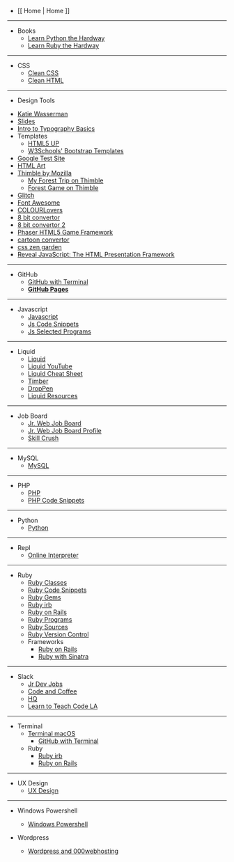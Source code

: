 
- [[ Home | Home ]]

***

- Books
  - [Learn Python the Hardway](https://learnpythonthehardway.org/book/)
  - [Learn Ruby the Hardway](https://learnrubythehardway.org/book/)

***

- CSS
  - [Clean CSS](https://github.com/kironroy/kironroy.github.io/wiki/Clean-HTML-CSS-markup)
  - [Clean HTML](https://github.com/kironroy/kironroy.github.io/wiki/Clean-HTML-CSS-markup)

***


- Design Tools
* [Katie Wasserman](http://katiewasserman.com/)  
* [Slides](https://slides.com/kironroy)
* [Intro to Typography Basics](https://design.tutsplus.com/articles/a-20-minute-intro-to-typography-basics--psd-3326)
* Templates
  * [HTML5 UP](https://html5up.net/)
  * [W3Schools' Bootstrap Templates](https://www.w3schools.com/bootstrap/bootstrap_templates.asp)
* [Google Test Site](https://testmysite.thinkwithgoogle.com/intl/en-us)
* [HTML Art](http://patorjk.com/software/taag/#p=display&f=Graffiti&t=Type%20Something%20)
* [Thimble by Mozilla](https://thimble.mozilla.org/en-US/)
  * [My Forest Trip on Thimble](https://thimbleprojects.org/kironroy/274335/)
  * [Forest Game on Thimble](https://thimbleprojects.org/kironroy/275386/)
* [Glitch](https://glitch.com/@kironroy)
* [Font Awesome](http://fontawesome.io/icons/)
* [COLOURLovers](http://www.colourlovers.com/palettes/)
* [8 bit convertor](http://c64.superdefault.com/)
* [8 bit convertor 2](https://www.imgonline.com.ua/eng/8bit-picture.php)
* [Phaser HTML5 Game Framework](https://phaser.io/)
* [cartoon convertor](http://cartoon.pho.to/)
* [css zen garden](http://www.csszengarden.com/)
* [Reveal JavaScript: The HTML Presentation Framework](http://lab.hakim.se/reveal-js/)


***

- GitHub
  - [GitHub with Terminal](https://github.com/kironroy/kironroy.github.io/wiki/GitHub-with-Terminal)
  - **[GitHub Pages](http://jmcglone.com/guides/github-pages/)**


***

- Javascript
  - [Javascript](https://github.com/kironroy/kironroy.github.io/wiki/JavaScript)
  - [Js Code Snippets](https://github.com/kironroy/kironroy.github.io/wiki/JavaScript-Code-Snippets)
  - [Js Selected Programs](https://github.com/kironroy/kironroy.github.io/wiki/Js-Selected-Programs)
***

- Liquid
  - [Liquid](https://shopify.github.io/liquid/)
  - [Liquid YouTube](https://www.youtube.com/playlist?list=PLlMkWQ65HlcEJMRRdnqxpbGImqBkIOctd)
  - [Liquid Cheat Sheet](http://cheat.markdunkley.com/)
  - [Timber](http://shopify.github.io/Timber/)
  - [DropPen](https://droppen.org/?droppen=2jdnoipw)
  - [Liquid Resources](https://www.reddit.com/r/shopify/comments/3x4ho6/resources_to_learn_liquid/)


***

- Job Board
  - [Jr. Web Job Board](https://www.jrdevjobs.com/#!)
  - [Jr. Web Job Board Profile](https://www.jrdevjobs.com/profiles/kiron-roy)
  - [Skill Crush](https://skillcrush.com/2015/07/14/job-sites-to-find-your-first-developer-job/)


***

- MySQL
  - [MySQL](https://github.com/kironroy/kironroy.github.io/wiki/MySQL)

***

- PHP
  - [PHP](https://github.com/kironroy/kironroy.github.io/wiki/PHP)
  - [PHP Code Snippets](https://github.com/kironroy/kironroy.github.io/wiki/PHP-Code-Snippets)

***

- Python
  - [Python](https://github.com/kironroy/kironroy.github.io/wiki/Python)
***

- Repl
  - [Online Interpreter](https://github.com/kironroy/kironroy.github.io/wiki/Repl-Online-Interpreter)
***

- Ruby
  - [Ruby Classes](https://github.com/kironroy/kironroy.github.io/wiki/Ruby-Classes)
  - [Ruby Code Snippets](https://github.com/kironroy/kironroy.github.io/wiki/Ruby-Code-Snippets)
  - [Ruby Gems](https://github.com/kironroy/kironroy.github.io/wiki/Ruby-Gems)
  - [Ruby irb](https://github.com/kironroy/kironroy.github.io/wiki/Ruby-irb)
  - [Ruby on Rails](https://github.com/kironroy/kironroy.github.io/wiki/Ruby-on-Rails)
  - [Ruby Programs](https://github.com/kironroy/kironroy.github.io/wiki/Ruby-Selected-Programs)
  - [Ruby Sources](https://github.com/kironroy/kironroy.github.io/wiki/Ruby-Sources)
  - [Ruby Version Control](https://github.com/kironroy/kironroy.github.io/wiki/Ruby-Version-Control)
  - Frameworks
    - [Ruby on Rails](https://github.com/kironroy/kironroy.github.io/wiki/Ruby-on-Rails)
    - [Ruby with Sinatra](https://github.com/kironroy/kironroy.github.io/wiki/Sinatra-Web-Framework)
***

- Slack  
  - [Jr Dev Jobs](https://jrdevjobs.slack.com/)
  - [Code and Coffee](https://codeandcoffee.slack.com)
  - [HQ](https://thehq.slack.com/)
  - [Learn to Teach Code LA](https://learnteachcode.slack.com)


***

- Terminal
  - [Terminal macOS](https://github.com/kironroy/kironroy.github.io/wiki/Terminal-macOS)
    - [GitHub with Terminal](https://github.com/kironroy/kironroy.github.io/wiki/GitHub-with-Terminal)
  - Ruby
    - [Ruby irb](https://github.com/kironroy/kironroy.github.io/wiki/Ruby-irb)
    - [Ruby on Rails](https://github.com/kironroy/kironroy.github.io/wiki/Ruby-on-Rails)
***

- UX Design
  - [UX Design](https://github.com/kironroy/kironroy.github.io/wiki/UX-Design)
***

- Windows Powershell
  - [Windows Powershell](https://github.com/kironroy/kironroy.github.io/wiki/Windows-Powershell)

- Wordpress
    - [Wordpress and 000webhosting](https://github.com/kironroy/kironroy.github.io/wiki/Wordpress)
